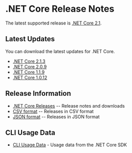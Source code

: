 # .NET Core Release Notes

The latest supported release is [.NET Core 2.1](2.1/2.1.0.md).

## Latest Updates

You can download the latest updates for .NET Core.

* [.NET Core 2.1.3](2.1/2.1.3/2.1.3-download.md)
* [.NET Core 2.0.9](download-archives/2.0.9-download.md)
* [.NET Core 1.1.9](download-archives/1.1.9-download.md)
* [.NET Core 1.0.12](download-archives/1.0.12-download.md)

## Release Information

* [.NET Core Releases](download-archive.md) -- Release notes and downloads
* [CSV format](releases.csv) -- Releases in CSV format
* [JSON format](releases.json) -- Releases in JSON format

## CLI Usage Data

* [CLI Usage Data](cli-usage-data.md) - Usage data from the .NET Core SDK
